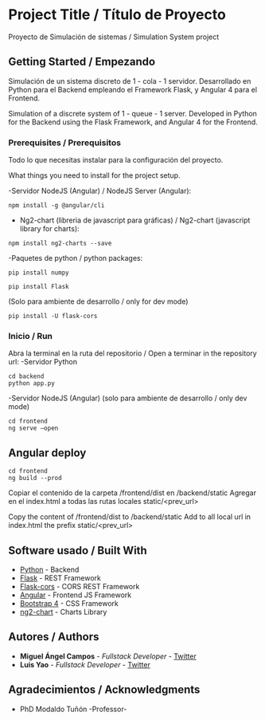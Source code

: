 # Project Title / Título de Proyecto

Proyecto de Simulación de sistemas / Simulation System project

## Getting Started / Empezando 

Simulación de un sistema discreto de 1 - cola - 1 servidor.
Desarrollado en Python para el Backend empleando el Framework Flask, y Angular 4 para el Frontend.

Simulation of a discrete system of 1 - queue - 1 server.
Developed in Python for the Backend using the Flask Framework, and Angular 4 for the Frontend.

### Prerequisites / Prerequisitos

Todo lo que necesitas instalar para la configuración del proyecto.

What things you need to install for the project setup.

-Servidor NodeJS (Angular) / NodeJS Server (Angular):

```
npm install -g @angular/cli
```
- Ng2-chart (libreria de javascript para gráficas) / Ng2-chart (javascript library for charts):
```
npm install ng2-charts --save
```
-Paquetes de python / python packages:

```
pip install numpy
```

```
pip install Flask
```
(Solo para ambiente de desarrollo / only for dev mode)
```
pip install -U flask-cors
```

### Inicio / Run
Abra la terminal en la ruta del repositorio / Open a terminar in the repository url:
-Servidor Python
```
cd backend
python app.py
```

-Servidor NodeJS (Angular) (solo para ambiente de desarrollo / only dev mode)
```
cd frontend 
ng serve –open
``` 
## Angular deploy
```
cd frontend 
ng build --prod
``` 
Copiar el contenido de la carpeta /frontend/dist en /backend/static
Agregar en el index.html a todas las rutas locales static/<prev_url>

Copy the content of /frontend/dist to /backend/static
Add to all local url in index.html the prefix static/<prev_url>

## Software usado / Built With
* [Python](https://www.python.org/) - Backend
* [Flask](http://flask.pocoo.org/) - REST Framework
* [Flask-cors](http://flask-cors.readthedocs.io/en/latest/) - CORS REST Framework
* [Angular](https://angular.io/) - Frontend JS Framework
* [Bootstrap 4](https://v4-alpha.getbootstrap.com/) - CSS Framework
* [ng2-chart](https://github.com/valor-software/ng2-charts) - Charts Library

## Autores / Authors

* **Miguel Ángel Campos** - *Fullstack Developer* - [Twitter](https://twitter.com/Miguel_Angel_30)
* **Luis Yao** - *Fullstack Developer* - [Twitter](https://github.com/Yaito)

## Agradecimientos / Acknowledgments

* PhD Modaldo Tuñón -Professor-
